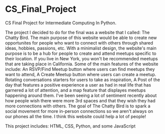 # CS_Final_Project
CS Final Project for Intermediate Computing In Python. 


The project I decided to do for the final was a website that I called: The Chatty Bird. The main purpose of this website would be able to create new opportunites for people who want to connect with others through shared ideas, hobbies, passions, etc. With a minimalist design, the website's main purpose is to be a hub for people to create and attend meetups specific to their location. If you live in New York, you won't be recommended meetups that are taking place in California. Some of the main features of the website include: An RSVP/Find Meetup button where users can find meetups they want to attend, A Create Meetup button where users can create a meetup. Rotating conversations starters for users to take as inspiration, A Post of the day that features a positive experience a user as had in real life that has garnered a lot of attention, and a map feature that displayes meetups happening around them. I've been seeing a lot of sentiment recently about how people wish there were more 3rd spaces and that they wish they had more connections with others. The goal of The Chatty Bird is to spark a social movement for more in-person connections so we aren't always on our phones all the time. I think this website could help a lot of people! 

This project includes: HTML, CSS, Python, and some JavaScript
